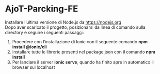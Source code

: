 # AjoT-Parcking-FE


Installare l’ultima versione di Node.js da https://nodejs.org <br />
Dopo aver scaricato il progetto, posizionarsi da linea di comando sulla directory e seguire i seguenti passaggi: <br />
1. Procedere con l’installazione di Ionic con il seguente comando **npm install @ionic/cli** <br />
2. Installare tutte le librerie presenti nel package.json con il comando **npm install** <br />
3. Per lanciare il server **ionic serve**, quando ha finito apre in automatico il browser sul localhost <br />
